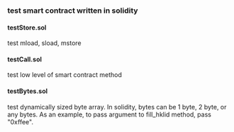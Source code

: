 ### test smart contract written in solidity
#### testStore.sol  
test mload, sload, mstore

#### testCall.sol
test low level of smart contract method

#### testBytes.sol
test dynamically sized byte array. 
In solidity, bytes can be 1 byte, 2 byte, or any bytes. 
As an example, to pass argument to fill_hklid method, pass "0xffee".
